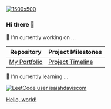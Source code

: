 [![1500x500](https://user-images.githubusercontent.com/28223640/186547908-0a6427f4-4c76-4821-8d64-be8f8241546e.jpg)](https://isaiahdavis.com/)
### Hi there 👋
🔭 I’m currently working on ...

|Repository                                                                     |Project Milestones                                                              |
|-------------------------------------------------------------------------------|-------------------------------------------------------------------------------|
|[My Portfolio](https://github.com/isaiahdaviscom/myportfolio)                  |[Project Timeline](https://github.com/users/isaiahdaviscom/projects/2)         |

🌱 I’m currently learning ...

[![LeetCode user isaiahdaviscom](https://img.shields.io/badge/dynamic/json?style=for-the-badge&labelColor=black&color=%23ffa116&label=Leetcode%20%7C%20Solved&query=solvedPercentage&url=https%3A%2F%2Fleetcode-badge.vercel.app%2Fapi%2Fusers%2Fisaiahdaviscom&logo=leetcode&logoColor=yellow)](https://leetcode.com/isaiahdaviscom/)

<a href="http://example.com/" target="_blank">Hello, world!</a>

<!--

https://www.markdownguide.org/basic-syntax/

**isaiahdaviscom/isaiahdaviscom** is a ✨ _special_ ✨ repository because its `README.md` (this file) appears on your GitHub profile.

Here are some ideas to get 
you started:

- 🔭 I’m currently working on ...
- 🌱 I’m currently learning ...
- 👯 I’m looking to collaborate on ...
- 🤔 I’m looking for help with ...
- 💬 Ask me about ...
- 📫 How to reach me: ...
- 😄 Pronouns: ...
- ⚡ Fun fact: ...
-->
